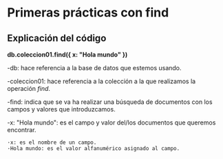 # Primeras prácticas con find

## Explicación del código

**db.coleccion01.find({
  x: "Hola mundo"
})**

-db: hace referencia a la base de datos que estemos usando.

-coleccion01: hace referencia a la colección a la que realizamos la operación *find*.

-find: indica que se va ha realizar una búsqueda de documentos con los campos y valores que introduzcamos.

-x: "Hola mundo": es el campo y valor del/los documentos que queremos encontrar.

    ·x: es el nombre de un campo.
    ·Hola mundo: es el valor alfanumérico asignado al campo.
